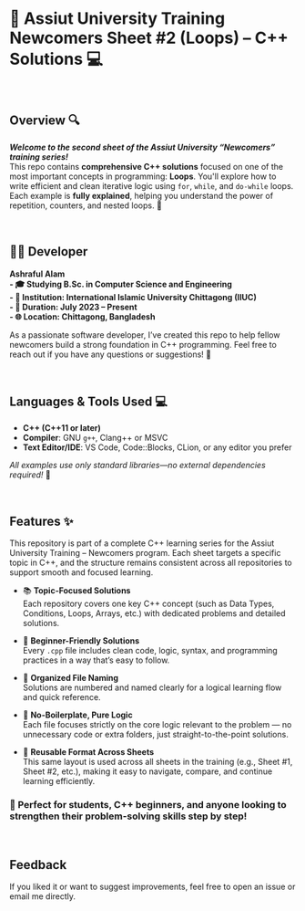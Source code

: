 # 🚀 Assiut University Training Newcomers Sheet #2 (Loops) – C++ Solutions 💻

<br>

## Overview 🔍  
***Welcome to the second sheet of the Assiut University “Newcomers” training series!***  
This repo contains **comprehensive C++ solutions** focused on one of the most important concepts in programming: **Loops**. You'll explore how to write efficient and clean iterative logic using `for`, `while`, and `do-while` loops. Each example is **fully explained**, helping you understand the power of repetition, counters, and nested loops. 🔁

<br>

## 👨‍💻 Developer  
**Ashraful Alam**  
**- 🎓 Studying B.Sc. in Computer Science and Engineering**  
**- 🏢 Institution: International Islamic University Chittagong (IIUC)**  
**- 📅 Duration: July 2023 – Present**  
**- 🌐 Location: Chittagong, Bangladesh**  

As a passionate software developer, I’ve created this repo to help fellow newcomers build a strong foundation in C++ programming. Feel free to reach out if you have any questions or suggestions! 🤝 

<br>

## Languages & Tools Used 💻  
- **C++ (C++11 or later)**  
- **Compiler**: GNU `g++`, Clang++ or MSVC 
- **Text Editor/IDE**: VS Code, Code::Blocks, CLion, or any editor you prefer  

_All examples use only standard libraries—no external dependencies required!_ 🔧

<br> 

## Features ✨  
This repository is part of a complete C++ learning series for the Assiut University Training – Newcomers program. Each sheet targets a specific topic in C++, and the structure remains consistent across all repositories to support smooth and focused learning.

- 📚 **Topic-Focused Solutions**  
  Each repository covers one key C++ concept (such as Data Types, Conditions, Loops, Arrays, etc.) with dedicated problems and detailed solutions.

- 💬 **Beginner-Friendly Solutions**  
  Every `.cpp` file includes clean code, logic, syntax, and programming practices in a way that’s easy to follow.

- 🔢 **Organized File Naming**  
  Solutions are numbered and named clearly for a logical learning flow and quick reference.

- 🧠 **No-Boilerplate, Pure Logic**  
  Each file focuses strictly on the core logic relevant to the problem — no unnecessary code or extra folders, just straight-to-the-point solutions.

- 🔁 **Reusable Format Across Sheets**  
  This same layout is used across all sheets in the training (e.g., Sheet #1, Sheet #2, etc.), making it easy to navigate, compare, and continue learning efficiently.

 ### 🚀 Perfect for students, C++ beginners, and anyone looking to strengthen their problem-solving skills step by step!



<br>

## Feedback  
If you liked it or want to suggest improvements, feel free to open an issue or email me directly.   
